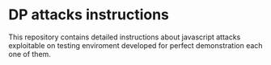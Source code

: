# DP attacks instructions

This repository contains detailed instructions about javascript attacks exploitable on testing enviroment developed for perfect demonstration each one of them.